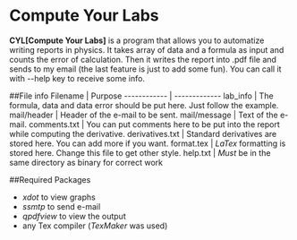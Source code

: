 # Compute Your Labs
**CYL[Compute Your Labs]** is a program that allows you to automatize writing reports in physics. It takes array of data and a formula as input and counts the error of calculation. Then it writes the report into .pdf file and sends to my email (the last feature is just to add some fun). You can call it with --help key to receive some info.

##File info
Filename | Purpose
------------ | -------------
lab_info | The formula, data and data error should be put here. Just follow the example.
mail/header | Header of the e-mail to be sent.
mail/message | Text of the e-mail.
comments.txt | You can put comments here to be put into the report while computing the derivative.
derivatives.txt | Standard derivatives are stored here. You can add more if you want. 
format.tex | *LaTex* formatting is stored here. Change this file to get other style.
help.txt | *Must* be in the same directory as binary for correct work

##Required Packages
* *xdot* to view graphs 
* *ssmtp* to send e-mail
* *qpdfview* to view the output
* any Tex compiler (*TexMaker*  was used)
